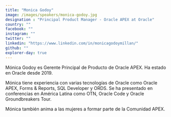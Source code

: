 ```yaml
---
title: "Monica Godoy"
image: /images/speakers/monica-godoy.jpg
designation : "Principal Product Manager - Oracle APEX at Oracle"
country: ""
facebook: ""
instagram: ""
twitter: ""
linkedin: "https://www.linkedin.com/in/monicagodoymillan/"
github: ""
explorer-day: true
---
```


Mónica Godoy es Gerente Principal de Producto de Oracle APEX. Ha estado en Oracle desde 2019. 

Mónica tiene experiencia con varias tecnologías de Oracle como Oracle APEX, Forms & Reports, SQL Developer y ORDS. Se ha presentado en conferencias en América Latina como OTN, Oracle Code y Oracle Groundbreakers Tour. 

Mónica también anima a las mujeres a formar parte de la Comunidad APEX.
